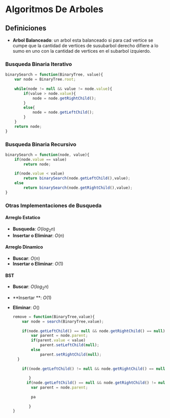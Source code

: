 # Algoritmos De Arboles

## Definiciones

- **Arbol Balanceado**: un arbol esta balanceado si para cad vertice se cumpe que la cantidad de vertices de susubarbol derecho difiere a lo sumo en uno con la cantidad de vertices en el subarbol izquierdo.

### Busqueda Binaria Iterativo

```javascript
binarySearch = function(BinaryTree, value){
    var node = BinaryTree.root;
    
    while(node != null && value != node.value){
        if(value > node.value){
            node = node.getRightChild();
        }
        else{
            node = node.getLeftChild();
        }
    }
    return node;
}
```

### Busqueda Binaria Recursivo

```javascript
binarySearch = function(node, value){
    if(node.value == value)
        return node;
    
    if(node.value < value)
        return binarySearch(node.getLeftChild(),value);
    else
        return binarySearch(node.getRightChild(),value);
}
```

### Otras Implementaciones de Busqueda

#### Arreglo Estatico

- **Busqueda**: $O(log_2n)$
- **Insertar o Eliminar**: $O(n)$

#### Arreglo Dinamico

- **Buscar**: $O(n)$
- **Insertar o Eliminar**: $O(1)$

#### BST

- **Buscar**: $O(log_2n)$

- **Insertar **: $O(1)$

- **Eliminar**: $O()$

  ```javascript
  remove = function(BinaryTree,value){
      var node = search(BinaryTree,value);
      
      if(node.getLeftChild() == null && node.getRightChild() == null){
          var parent = node.parent;
          if(parent.value < value)
              parent.setLeftChild(null);
          else
              parent.setRightChild(null);
  	}
      
      if((node.getLeftChild() != null && node.getRightChild() == null ){
         
         }
        if(node.getLeftChild() == null && node.getRightChild() != null) {
          var parent = node.parent;
          
          pa
         
         }
  }
  ```

  